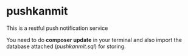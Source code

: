 # pushkanmit
This is a restful push notification service

You need to do **composer update** in your terminal and also import the database attached (*pushkanmit.sql*) for storing.

